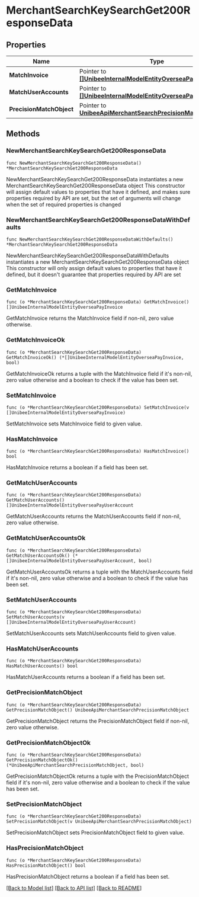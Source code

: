 # MerchantSearchKeySearchGet200ResponseData

## Properties

Name | Type | Description | Notes
------------ | ------------- | ------------- | -------------
**MatchInvoice** | Pointer to [**[]UnibeeInternalModelEntityOverseaPayInvoice**](UnibeeInternalModelEntityOverseaPayInvoice.md) | MatchInvoice | [optional] 
**MatchUserAccounts** | Pointer to [**[]UnibeeInternalModelEntityOverseaPayUserAccount**](UnibeeInternalModelEntityOverseaPayUserAccount.md) | MatchUserAccounts | [optional] 
**PrecisionMatchObject** | Pointer to [**UnibeeApiMerchantSearchPrecisionMatchObject**](UnibeeApiMerchantSearchPrecisionMatchObject.md) |  | [optional] 

## Methods

### NewMerchantSearchKeySearchGet200ResponseData

`func NewMerchantSearchKeySearchGet200ResponseData() *MerchantSearchKeySearchGet200ResponseData`

NewMerchantSearchKeySearchGet200ResponseData instantiates a new MerchantSearchKeySearchGet200ResponseData object
This constructor will assign default values to properties that have it defined,
and makes sure properties required by API are set, but the set of arguments
will change when the set of required properties is changed

### NewMerchantSearchKeySearchGet200ResponseDataWithDefaults

`func NewMerchantSearchKeySearchGet200ResponseDataWithDefaults() *MerchantSearchKeySearchGet200ResponseData`

NewMerchantSearchKeySearchGet200ResponseDataWithDefaults instantiates a new MerchantSearchKeySearchGet200ResponseData object
This constructor will only assign default values to properties that have it defined,
but it doesn't guarantee that properties required by API are set

### GetMatchInvoice

`func (o *MerchantSearchKeySearchGet200ResponseData) GetMatchInvoice() []UnibeeInternalModelEntityOverseaPayInvoice`

GetMatchInvoice returns the MatchInvoice field if non-nil, zero value otherwise.

### GetMatchInvoiceOk

`func (o *MerchantSearchKeySearchGet200ResponseData) GetMatchInvoiceOk() (*[]UnibeeInternalModelEntityOverseaPayInvoice, bool)`

GetMatchInvoiceOk returns a tuple with the MatchInvoice field if it's non-nil, zero value otherwise
and a boolean to check if the value has been set.

### SetMatchInvoice

`func (o *MerchantSearchKeySearchGet200ResponseData) SetMatchInvoice(v []UnibeeInternalModelEntityOverseaPayInvoice)`

SetMatchInvoice sets MatchInvoice field to given value.

### HasMatchInvoice

`func (o *MerchantSearchKeySearchGet200ResponseData) HasMatchInvoice() bool`

HasMatchInvoice returns a boolean if a field has been set.

### GetMatchUserAccounts

`func (o *MerchantSearchKeySearchGet200ResponseData) GetMatchUserAccounts() []UnibeeInternalModelEntityOverseaPayUserAccount`

GetMatchUserAccounts returns the MatchUserAccounts field if non-nil, zero value otherwise.

### GetMatchUserAccountsOk

`func (o *MerchantSearchKeySearchGet200ResponseData) GetMatchUserAccountsOk() (*[]UnibeeInternalModelEntityOverseaPayUserAccount, bool)`

GetMatchUserAccountsOk returns a tuple with the MatchUserAccounts field if it's non-nil, zero value otherwise
and a boolean to check if the value has been set.

### SetMatchUserAccounts

`func (o *MerchantSearchKeySearchGet200ResponseData) SetMatchUserAccounts(v []UnibeeInternalModelEntityOverseaPayUserAccount)`

SetMatchUserAccounts sets MatchUserAccounts field to given value.

### HasMatchUserAccounts

`func (o *MerchantSearchKeySearchGet200ResponseData) HasMatchUserAccounts() bool`

HasMatchUserAccounts returns a boolean if a field has been set.

### GetPrecisionMatchObject

`func (o *MerchantSearchKeySearchGet200ResponseData) GetPrecisionMatchObject() UnibeeApiMerchantSearchPrecisionMatchObject`

GetPrecisionMatchObject returns the PrecisionMatchObject field if non-nil, zero value otherwise.

### GetPrecisionMatchObjectOk

`func (o *MerchantSearchKeySearchGet200ResponseData) GetPrecisionMatchObjectOk() (*UnibeeApiMerchantSearchPrecisionMatchObject, bool)`

GetPrecisionMatchObjectOk returns a tuple with the PrecisionMatchObject field if it's non-nil, zero value otherwise
and a boolean to check if the value has been set.

### SetPrecisionMatchObject

`func (o *MerchantSearchKeySearchGet200ResponseData) SetPrecisionMatchObject(v UnibeeApiMerchantSearchPrecisionMatchObject)`

SetPrecisionMatchObject sets PrecisionMatchObject field to given value.

### HasPrecisionMatchObject

`func (o *MerchantSearchKeySearchGet200ResponseData) HasPrecisionMatchObject() bool`

HasPrecisionMatchObject returns a boolean if a field has been set.


[[Back to Model list]](../README.md#documentation-for-models) [[Back to API list]](../README.md#documentation-for-api-endpoints) [[Back to README]](../README.md)


